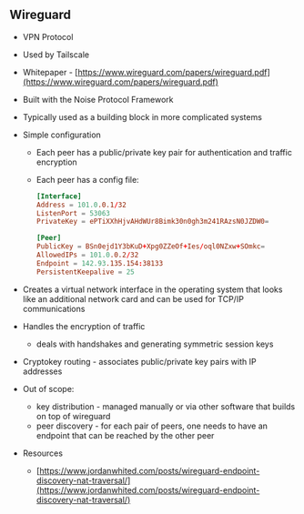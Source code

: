 ## Wireguard
- VPN Protocol
- Used by Tailscale
- Whitepaper - [https://www.wireguard.com/papers/wireguard.pdf](https://www.wireguard.com/papers/wireguard.pdf)
- Built with the Noise Protocol Framework
- Typically used as a building block in more complicated systems
- Simple configuration
    - Each peer has a public/private key pair for authentication and traffic encryption
    - Each peer has a config file:
        
        ```toml
        [Interface]
        Address = 101.0.0.1/32
        ListenPort = 53063
        PrivateKey = ePTiXXhHjvAHdWUr8Bimk30n0gh3m241RAzsN0JZDW0=
        
        [Peer]
        PublicKey = BSn0ejd1Y3bKuD+Xpg0ZZeOf+Ies/oql0NZxw+SOmkc=
        AllowedIPs = 101.0.0.2/32
        Endpoint = 142.93.135.154:38133
        PersistentKeepalive = 25
        ```
        
- Creates a virtual network interface in the operating system that looks like an additional network card and can be used for TCP/IP communications
- Handles the encryption of traffic
    - deals with handshakes and generating symmetric session keys
- Cryptokey routing - associates public/private key pairs with IP addresses
- Out of scope:
    - key distribution - managed manually or via other software that builds on top of wireguard
    - peer discovery - for each pair of peers, one needs to have an endpoint that can be reached by the other peer
- Resources
    - [https://www.jordanwhited.com/posts/wireguard-endpoint-discovery-nat-traversal/](https://www.jordanwhited.com/posts/wireguard-endpoint-discovery-nat-traversal/)